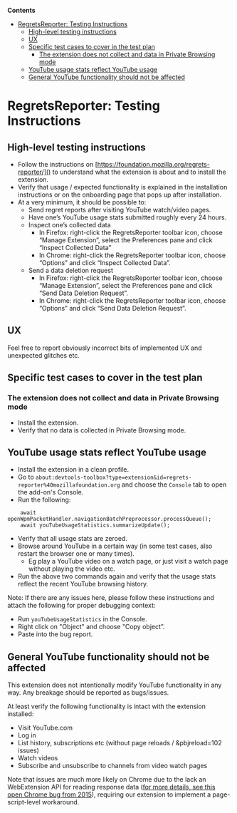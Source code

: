<!-- START doctoc generated TOC please keep comment here to allow auto update -->
<!-- DON'T EDIT THIS SECTION, INSTEAD RE-RUN doctoc TO UPDATE -->

**Contents**

- [RegretsReporter: Testing Instructions](#regretsreporter-testing-instructions)
  - [High-level testing instructions](#high-level-testing-instructions)
  - [UX](#ux)
  - [Specific test cases to cover in the test plan](#specific-test-cases-to-cover-in-the-test-plan)
    - [The extension does not collect and data in Private Browsing mode](#the-extension-does-not-collect-and-data-in-private-browsing-mode)
  - [YouTube usage stats reflect YouTube usage](#youtube-usage-stats-reflect-youtube-usage)
  - [General YouTube functionality should not be affected](#general-youtube-functionality-should-not-be-affected)

<!-- END doctoc generated TOC please keep comment here to allow auto update -->

# RegretsReporter: Testing Instructions

## High-level testing instructions

- Follow the instructions on [https://foundation.mozilla.org/regrets-reporter/]() to understand what the extension is about and to install the extension.
- Verify that usage / expected functionality is explained in the installation instructions or on the onboarding page that pops up after installation.
- At a very minimum, it should be possible to:
  - Send regret reports after visiting YouTube watch/video pages.
  - Have one’s YouTube usage stats submitted roughly every 24 hours.
  - Inspect one’s collected data
    - In Firefox: right-click the RegretsReporter toolbar icon, choose “Manage Extension”, select the Preferences pane and click “Inspect Collected Data”
    - In Chrome: right-click the RegretsReporter toolbar icon, choose “Options” and click “Inspect Collected Data”.
  - Send a data deletion request
    - In Firefox: right-click the RegretsReporter toolbar icon, choose “Manage Extension”, select the Preferences pane and click “Send Data Deletion Request”.
    - In Chrome: right-click the RegretsReporter toolbar icon, choose “Options” and click “Send Data Deletion Request”.

## UX

Feel free to report obviously incorrect bits of implemented UX and unexpected glitches etc.

## Specific test cases to cover in the test plan

### The extension does not collect and data in Private Browsing mode

- Install the extension.
- Verify that no data is collected in Private Browsing mode.

## YouTube usage stats reflect YouTube usage

- Install the extension in a clean profile.
- Go to `about:devtools-toolbox?type=extension&id=regrets-reporter%40mozillafoundation.org` and choose the `Console` tab to open the add-on's Console.
- Run the following:

```
    await openWpmPacketHandler.navigationBatchPreprocessor.processQueue();
    await youTubeUsageStatistics.summarizeUpdate();
```

- Verify that all usage stats are zeroed.
- Browse around YouTube in a certain way (in some test cases, also restart the browser one or many times).
  - Eg play a YouTube video on a watch page, or just visit a watch page without playing the video etc.
- Run the above two commands again and verify that the usage stats reflect the recent YouTube browsing history.

Note: If there are any issues here, please follow these instructions and attach the following for proper debugging context:

- Run `youTubeUsageStatistics` in the Console.
- Right click on "Object" and choose "Copy object”.
- Paste into the bug report.

## General YouTube functionality should not be affected

This extension does not intentionally modify YouTube functionality in any way. Any breakage should be reported as bugs/issues.

At least verify the following functionality is intact with the extension installed:

- Visit YouTube.com
- Log in
- List history, subscriptions etc (without page reloads / &pbjreload=102 issues)
- Watch videos
- Subscribe and unsubscribe to channels from video watch pages

Note that issues are much more likely on Chrome due to the lack an WebExtension API for reading response data ([for more details, see this open Chrome bug from 2015](https://bugs.chromium.org/p/chromium/issues/detail?id=487422)), requiring our extension to implement a page-script-level workaround.
